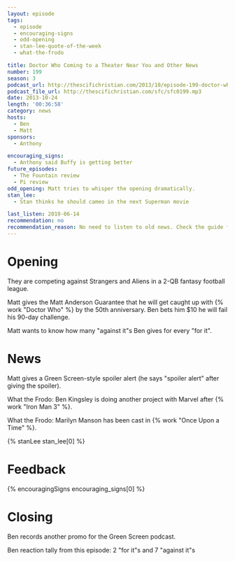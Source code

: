 ```yaml
---
layout: episode
tags:
  - episode
  - encouraging-signs
  - odd-opening
  - stan-lee-quote-of-the-week
  - what-the-frodo

title: Doctor Who Coming to a Theater Near You and Other News
number: 199
season: 3
podcast_url: http://thescifichristian.com/2013/10/episode-199-doctor-who-coming-to-a-theater-near-you-and-other-news/
podcast_file_url: http://thescifichristian.com/sfc/sfc0199.mp3
date: 2013-10-24
length: '00:36:58'
category: news
hosts:
  - Ben
  - Matt
sponsors:
  - Anthony

encouraging_signs:
  - Anthony said Buffy is getting better
future_episodes:
  - The Fountain review
  - Pi review
odd_opening: Matt tries to whisper the opening dramatically.
stan_lee:
  - Stan thinks he should cameo in the next Superman movie

last_listen: 2019-06-14
recommendation: no
recommendation_reason: No need to listen to old news. Check the guide for what's interesting in hindsight.
---
```

# Opening
They are competing against Strangers and Aliens in a 2-QB fantasy football league.

Matt gives the Matt Anderson Guarantee that he will get caught up with {% work "Doctor Who" %} by the 50th anniversary. Ben bets him $10 he will fail his 90-day challenge.

Matt wants to know how many "against it"s Ben gives for every "for it".



# News

Matt gives a Green Screen-style spoiler alert (he says "spoiler alert" after giving the spoiler).

What the Frodo: Ben Kingsley is doing another project with Marvel after {% work "Iron Man 3" %}.

What the Frodo: Marilyn Manson has been cast in {% work "Once Upon a Time" %}.

{% stanLee stan_lee[0] %}



# Feedback 

{% encouragingSigns encouraging_signs[0] %}



# Closing
Ben records another promo for the Green Screen podcast. 

Ben reaction tally from this episode: 2 "for it"s and 7 "against it"s